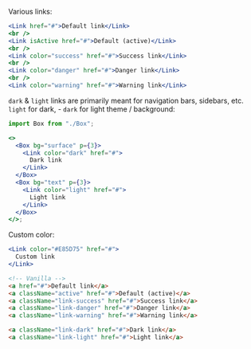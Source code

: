 Various links:

```jsx
<Link href="#">Default link</Link>
<br />
<Link isActive href="#">Default (active)</Link>
<br />
<Link color="success" href="#">Success link</Link>
<br />
<Link color="danger" href="#">Danger link</Link>
<br />
<Link color="warning" href="#">Warning link</Link>
```

`dark` & `light` links are primarily meant for navigation bars, sidebars, etc. `light` for dark, - `dark` for light theme / background:

```jsx
import Box from "./Box";

<>
  <Box bg="surface" p={3}>
    <Link color="dark" href="#">
      Dark link
    </Link>
  </Box>
  <Box bg="text" p={3}>
    <Link color="light" href="#">
      Light link
    </Link>
  </Box>
</>;
```

Custom color:

```jsx
<Link color="#E85D75" href="#">
  Custom link
</Link>
```

```html
<!-- Vanilla -->
<a href="#">Default link</a>
<a className="active" href="#">Default (active)</a>
<a className="link-success" href="#">Success link</a>
<a className="link-danger" href="#">Danger link</a>
<a className="link-warning" href="#">Warning link</a>

<a className="link-dark" href="#">Dark link</a>
<a className="link-light" href="#">Light link</a>
```
